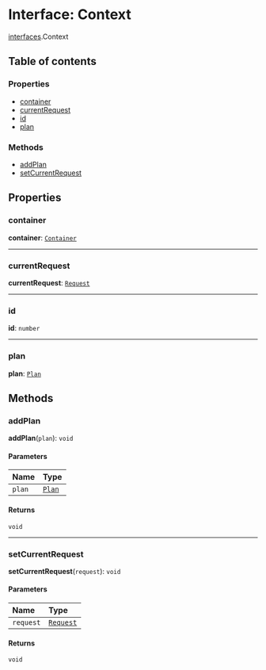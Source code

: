 # Interface: Context

[interfaces](/auto-docs/free-layout-editor/modules/interfaces.md).Context

## Table of contents

### Properties

* [container](/auto-docs/free-layout-editor/interfaces/interfaces.Context.md#container)
* [currentRequest](/auto-docs/free-layout-editor/interfaces/interfaces.Context.md#currentrequest)
* [id](/auto-docs/free-layout-editor/interfaces/interfaces.Context.md#id)
* [plan](/auto-docs/free-layout-editor/interfaces/interfaces.Context.md#plan)

### Methods

* [addPlan](/auto-docs/free-layout-editor/interfaces/interfaces.Context.md#addplan)
* [setCurrentRequest](/auto-docs/free-layout-editor/interfaces/interfaces.Context.md#setcurrentrequest)

## Properties

### container

**container**: [`Container`](/auto-docs/free-layout-editor/interfaces/interfaces.Container.md)

***

### currentRequest

**currentRequest**: [`Request`](/auto-docs/free-layout-editor/interfaces/interfaces.Request.md)

***

### id

**id**: `number`

***

### plan

**plan**: [`Plan`](/auto-docs/free-layout-editor/interfaces/interfaces.Plan.md)

## Methods

### addPlan

**addPlan**(`plan`): `void`

#### Parameters

| Name | Type |
| :------ | :------ |
| `plan` | [`Plan`](/auto-docs/free-layout-editor/interfaces/interfaces.Plan.md) |

#### Returns

`void`

***

### setCurrentRequest

**setCurrentRequest**(`request`): `void`

#### Parameters

| Name | Type |
| :------ | :------ |
| `request` | [`Request`](/auto-docs/free-layout-editor/interfaces/interfaces.Request.md) |

#### Returns

`void`
